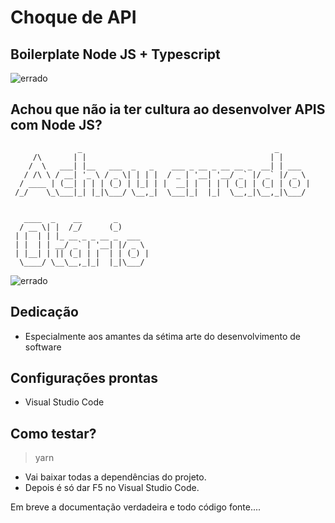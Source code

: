 # Choque de API 
## Boilerplate Node JS + Typescript

![errado](https://i.imgur.com/GBJl466.jpg)

## Achou que não ia ter cultura ao desenvolver APIS com Node JS?

```
               _                                           _       
     /\       | |                                         | |      
    /  \   ___| |__   ___  _   _    ___ _ __ _ __ __ _  __| | ___  
   / /\ \ / __| '_ \ / _ \| | | |  / _ | '__| '__/ _` |/ _` |/ _ \ 
  / ____ | (__| | | | (_) | |_| | |  __| |  | | | (_| | (_| | (_) |
 /_/    \_\___|_| |_|\___/ \__,_|  \___|_|  |_|  \__,_|\__,_|\___/ 
                                                                   

   ____  _    __       _       
  / __ \| |  /_/      (_)      
 | |  | | |_ __ _ _ __ _  ___  
 | |  | | __/ _` | '__| |/ _ \ 
 | |__| | || (_| | |  | | (_) |
  \____/ \__\__,_|_|  |_|\___/ 
```
![errado](https://i.imgur.com/6dzSIMl.jpg)
## Dedicação
* Especialmente aos amantes da sétima arte do desenvolvimento de software  

## Configurações prontas
* Visual Studio Code

## Como testar?
> yarn
* Vai baixar todas a dependências do projeto.
* Depois é só dar F5 no Visual Studio Code.
  
Em breve a documentação verdadeira e todo código fonte....